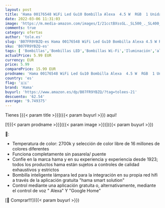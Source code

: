 ```yaml
---
layout: post
title: 'Hama 00176548 WiFi Led Gu10 Bombilla Alexa  4.5 W  RGB  1 Unidad  Paquete de 1 '
date: 2022-03-06 11:31:03
image: 'https://m.media-amazon.com/images/I/21cctBXssGL._SL500_._SL400_.jpg'
comments: true
category: ofertas
author: 'tole.es'
slug: 'B07FR9YBZQ-es Hama 00176548 WiFi Led Gu10 Bombilla Alexa 4.5 W RGB 1...'
sku: 'B07FR9YBZQ-es'
tags: [ 'Bombillas','Bombillas LED','Bombillas Wi-Fi','Iluminación','alexa','hama', ]
actualPrice: 5.99 EUR
currency: EUR
price: 5.99
comparePrice: 15.99 EUR
prodname: 'Hama 00176548 WiFi Led Gu10 Bombilla Alexa  4.5 W  RGB  1 Unidad  Paquete de 1 '
country: 'es'
flag: '🇪🇸'
brand: 'Hama'
buyurl: 'https://www.amazon.es/dp/B07FR9YBZQ/?tag=tolees-21'
descuento: '62.54'
average: '9.749375'
---
```


Tienes [{{< param title >}}]({{< param buyurl >}}) aqui!

[![{{< param prodname >}}]({{< param image >}})]({{< param buyurl >}})

🔎:

- Temperatura de color: 2700k y selección de color libre de 16 millones de colores diferentes
- Funciona completamente sin pasarela/ puente
- Confíe en la marca hama y en su experiencia y experiencia desde 1923; todos los productos hama están sujetos a controles de calidad exhaustivos y estrictos
- Bombilla inteligente lámpara led para la integración en su propia red hifi a través de la aplicación gratuita "hama smart solution"
- Control mediante una aplicación gratuita o, alternativamente, mediante el control de voz " Alexa" Y "Google Home"

[🛒 Comprar!!!]({{< param buyurl >}})
